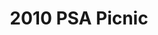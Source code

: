 ---
title: 2010 PSA Picnic
eleventyNavigation:
  key: 2010 PSA Picnic
  order:
  parent: PSA Picnic
layout: gallery.njk
permalink: "oldtimer/psa_picnic/2010-psa-picnic/"
meta_desc: "Photos from the 2010 PSA Picnic, held in San Diego, CA"
url: "https://www.psa-history.org/oldtimer/psa_picnic/2010-psa-picnic/"
collectionName: "2010-psa-picnic"
tags: "psa-picnic"
---